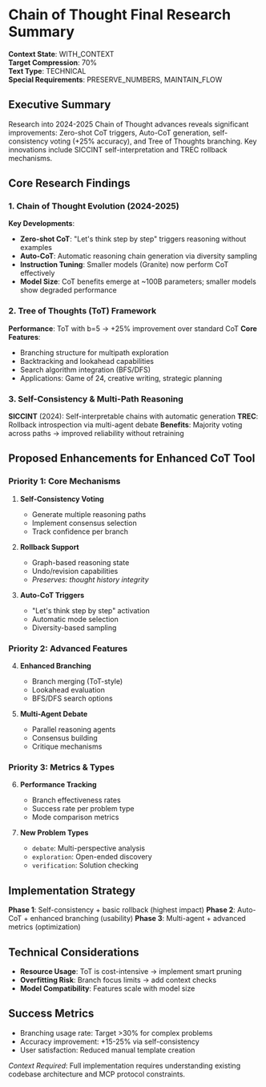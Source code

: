 # Chain of Thought Final Research Summary

**Context State**: WITH_CONTEXT  
**Target Compression**: 70%  
**Text Type**: TECHNICAL  
**Special Requirements**: PRESERVE_NUMBERS, MAINTAIN_FLOW

## Executive Summary

Research into 2024-2025 Chain of Thought advances reveals significant improvements: Zero-shot CoT triggers, Auto-CoT generation, self-consistency voting (+25% accuracy), and Tree of Thoughts branching. Key innovations include SICCINT self-interpretation and TREC rollback mechanisms.

## Core Research Findings

### 1. Chain of Thought Evolution (2024-2025)

**Key Developments**:
- **Zero-shot CoT**: "Let's think step by step" triggers reasoning without examples
- **Auto-CoT**: Automatic reasoning chain generation via diversity sampling
- **Instruction Tuning**: Smaller models (Granite) now perform CoT effectively
- **Model Size**: CoT benefits emerge at ~100B parameters; smaller models show degraded performance

### 2. Tree of Thoughts (ToT) Framework

**Performance**: ToT with b=5 → +25% improvement over standard CoT
**Core Features**:
- Branching structure for multipath exploration
- Backtracking and lookahead capabilities
- Search algorithm integration (BFS/DFS)
- Applications: Game of 24, creative writing, strategic planning

### 3. Self-Consistency & Multi-Path Reasoning

**SICCINT** (2024): Self-interpretable chains with automatic generation
**TREC**: Rollback introspection via multi-agent debate
**Benefits**: Majority voting across paths → improved reliability without retraining

## Proposed Enhancements for Enhanced CoT Tool

### Priority 1: Core Mechanisms
1. **Self-Consistency Voting**
   - Generate multiple reasoning paths
   - Implement consensus selection
   - Track confidence per branch

2. **Rollback Support**
   - Graph-based reasoning state
   - Undo/revision capabilities
   - *Preserves: thought history integrity*

3. **Auto-CoT Triggers**
   - "Let's think step by step" activation
   - Automatic mode selection
   - Diversity-based sampling

### Priority 2: Advanced Features
4. **Enhanced Branching**
   - Branch merging (ToT-style)
   - Lookahead evaluation
   - BFS/DFS search options

5. **Multi-Agent Debate**
   - Parallel reasoning agents
   - Consensus building
   - Critique mechanisms

### Priority 3: Metrics & Types
6. **Performance Tracking**
   - Branch effectiveness rates
   - Success rate per problem type
   - Mode comparison metrics

7. **New Problem Types**
   - `debate`: Multi-perspective analysis
   - `exploration`: Open-ended discovery
   - `verification`: Solution checking

## Implementation Strategy

**Phase 1**: Self-consistency + basic rollback (highest impact)
**Phase 2**: Auto-CoT + enhanced branching (usability)
**Phase 3**: Multi-agent + advanced metrics (optimization)

## Technical Considerations

- **Resource Usage**: ToT is cost-intensive → implement smart pruning
- **Overfitting Risk**: Branch focus limits → add context checks
- **Model Compatibility**: Features scale with model size

## Success Metrics

- Branching usage rate: Target >30% for complex problems
- Accuracy improvement: +15-25% via self-consistency
- User satisfaction: Reduced manual template creation

*Context Required*: Full implementation requires understanding existing codebase architecture and MCP protocol constraints.
